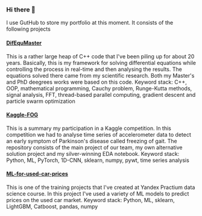 ### Hi there 👋

I use GutHub to store my portfolio at this moment. It consists of the following projects
#### [DifEquMaster](https://github.com/VRBarysh/DifEqMaster)
This is a rather large heap of C++ code that I've been piling up for about 20 years. Basically, this is my framework for solving differential equations while controlling the process in real-time and then analysing the results. The equations solved there came from my scientific research. Both my Master's and PhD deegrees works were based on this code.
Keyword stack: C++, OOP, mathematical programming, Cauchy problem, Runge-Kutta methods, signal analysis, FFT, thread-based parallel computing, gradient descent and particle swarm optimization

#### [Kaggle-FOG](https://github.com/VRBarysh/Kagge-FOG)
This is a summary my participation in a Kaggle competition. In this competition we had to analyse time series of accelerometer data to detect an early symptom of Parkinson's disease called freezing of gait. The repository consists of the main project of our team, my own alternative solution project and my silver-winning EDA notebook.
Keyword stack: Python, ML, PyTorch, 1D-CNN, sklearn, numpy, pywt, time series analysis

#### [ML-for-used-car-prices](https://github.com/VRBarysh/ML-for-used-car-prices)
This is one of the training projects that I've created at Yandex Practium data science course. In this project I've used a variety of ML models to predict prices on the used car market.
Keyword stack: Python, ML, sklearn, LightGBM, Catboost, pandas, numpy
